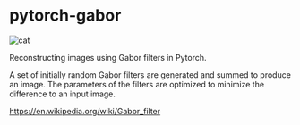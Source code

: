 # pytorch-gabor
![cat](https://raw.githubusercontent.com/timomernick/pytorch-gabor/master/cat.gif)

Reconstructing images using Gabor filters in Pytorch.

A set of initially random Gabor filters are generated and summed to produce an image.  The parameters of the filters are optimized to minimize the difference to an input image.

https://en.wikipedia.org/wiki/Gabor_filter

